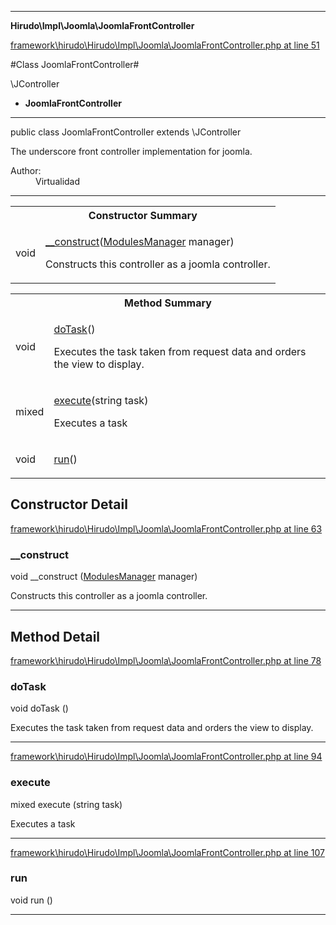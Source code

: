 

- - -

**Hirudo\Impl\Joomla\JoomlaFrontController**


<a href="https://github.com/JeyDotC/Hirudo/blob/master/framework/hirudo/Hirudo/Impl/Joomla/JoomlaFrontController.php#L51" >framework\hirudo\Hirudo\Impl\Joomla\JoomlaFrontController.php at line 51</a>

#Class JoomlaFrontController#

\JController
* **JoomlaFrontController**




- - -

<p class="signature"><span class='k'>public  class</span> <span class='nx'>JoomlaFrontController</span>
extends \JController

</p>

<div class="comment" id="overview_description"><p>The underscore front controller implementation for joomla.</p></div>

<dl>
<dt>Author:</dt>
<dd>Virtualidad</dd>
</dl>


- - -

<table id="summary_constructor">
<tr><th colspan="2">Constructor Summary</th></tr>
<tr>
<td><span class='k'></span> <span class='nx'>void</span></td>
<td class="description"><p class="name"><a href="#__construct">__construct</a>(<a href="https://github.com/JeyDotC/Hirudo/blob/master/hirudo/core/modulesmanager.md">ModulesManager</a> manager)</p><p class="description">Constructs this controller as a joomla controller.</p></td>
</tr>
</table>

<table id="summary_method">
<tr><th colspan="2">Method Summary</th></tr>
<tr>
<td><span class='k'></span> <span class='nx'>void</span></td>
<td class="description"><p class="name"><a href="#dotask">doTask</a>()</p><p class="description">Executes the task taken from request data and orders the view to display.</p></td>
</tr>
<tr>
<td><span class='k'></span> <span class='nx'>mixed</span></td>
<td class="description"><p class="name"><a href="#execute">execute</a>(string task)</p><p class="description">Executes a task</p></td>
</tr>
<tr>
<td><span class='k'></span> <span class='nx'>void</span></td>
<td class="description"><p class="name"><a href="#run">run</a>()</p></td>
</tr>
</table>

<h2 id="detail_method">Constructor Detail</h2>

<a href="https://github.com/JeyDotC/Hirudo/blob/master/framework/hirudo/Hirudo/Impl/Joomla/JoomlaFrontController.php#L63" >framework\hirudo\Hirudo\Impl\Joomla\JoomlaFrontController.php at line 63</a>

<h3 id="__construct">__construct</h3>
<span class='k'></span> <span class='nx'>void</span> <span class='nf'>__construct</span> (<a href="https://github.com/JeyDotC/Hirudo/blob/master/hirudo/core/modulesmanager.md">ModulesManager</a> manager)

<div class="details">
<p>Constructs this controller as a joomla controller.</p>
</div>

- - -

<h2 id="detail_method">Method Detail</h2>

<a href="https://github.com/JeyDotC/Hirudo/blob/master/framework/hirudo/Hirudo/Impl/Joomla/JoomlaFrontController.php#L78" >framework\hirudo\Hirudo\Impl\Joomla\JoomlaFrontController.php at line 78</a>

<h3 id="doTask()">doTask</h3>
<span class='k'></span> <span class='nx'>void</span> <span class='nf'>doTask</span> ()

<div class="details">
<p>Executes the task taken from request data and orders the view to display.</p>
</div>

- - -


<a href="https://github.com/JeyDotC/Hirudo/blob/master/framework/hirudo/Hirudo/Impl/Joomla/JoomlaFrontController.php#L94" >framework\hirudo\Hirudo\Impl\Joomla\JoomlaFrontController.php at line 94</a>

<h3 id="execute()">execute</h3>
<span class='k'></span> <span class='nx'>mixed</span> <span class='nf'>execute</span> (string task)

<div class="details">
<p>Executes a task</p>
</div>

- - -


<a href="https://github.com/JeyDotC/Hirudo/blob/master/framework/hirudo/Hirudo/Impl/Joomla/JoomlaFrontController.php#L107" >framework\hirudo\Hirudo\Impl\Joomla\JoomlaFrontController.php at line 107</a>

<h3 id="run()">run</h3>
<span class='k'></span> <span class='nx'>void</span> <span class='nf'>run</span> ()

<div class="details">

</div>

- - -

